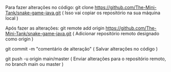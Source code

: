 Para fazer alterações no código:
  git clone https://github.com/The-Mini-Tank/snake-game-java.git
  ( Isso vai copiar os repositório na sua máquina local )

Após fazer as alterações:
  git remote add origin https://github.com/The-Mini-Tank/snake-game-java.git
  ( Adicionar repositório remoto designado como origin )
  
  git commit -m "comentário de alteração"
  ( Salvar alterações no código )
  
  git push -u origin main/master
  ( Enviar alterações para o repositório remoto, no branch main ou master )
